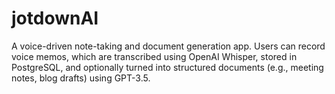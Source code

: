 # jotdownAI


A voice-driven note-taking and document generation app. Users can record voice memos, which are transcribed using OpenAI Whisper, stored in PostgreSQL, and optionally turned into structured documents (e.g., meeting notes, blog drafts) using GPT-3.5.
